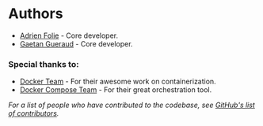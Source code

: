 # Authors

* [Adrien Folie](https://github.com/folieadrien) - Core developer.
* [Gaetan Gueraud](https://github.com/exadeci) - Core developer.

### Special thanks to:

* [Docker Team](https://docker.com/) - For their awesome work on
containerization.
* [Docker Compose Team](http://docs.docker.com/compose/) - For their
great orchestration tool.

*For a list of people who have contributed to the codebase, see
[GitHub's list of contributors](https://github.com/grounds/grounds-exec/graphs/contributors).*
